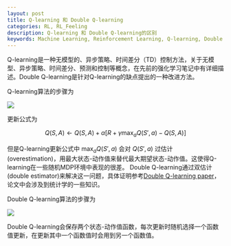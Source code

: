 ```yaml
---
layout: post    
title: Q-learning 和 Double Q-learning
categories: RL, RL_Feeling    
description: Q-learning 和 Double Q-learning的区别
keywords: Machine Learning, Reinforcement Learning, Q-learning, Double Q-learning
---
```


Q-learning是一种无模型的、异步策略、时间差分（TD）控制方法，关于无模型、异步策略、时间差分、预测和控制等概念，在先前的强化学习笔记中有详细描述。Double Q-learning是针对Q-learning的缺点提出的一种改进方法。

Q-learning算法的步骤为

![](https://github.com/feedliu/feedliu.github.io/blob/master/images/blog/Q-learning-algorithm.png?raw=true)

更新公式为

$$Q(S,A) \leftarrow Q(S,A)+\alpha[R + \gamma \max_aQ(S',a) - Q(S,A)]$$

但是Q-learning更新公式中 $\max_aQ(S',a)$ 会对 $Q(S', a)$  过估计(overestimation)，用最大状态-动作值来替代最大期望状态-动作值。这使得Q-learning在一些随机MDP环境中表现的很差。
Double Q-learning通过双估计(double estimator)来解决这一问题，具体证明参考[Double Q-learning paper](https://papers.nips.cc/paper/3964-double-q-learning.pdf)，论文中会涉及到统计学的一些知识。

Double Q-learning算法的步骤为

![](https://github.com/feedliu/feedliu.github.io/blob/master/images/blog/Double-Q-learning-algorithm.png?raw=true)

Double Q-learning会保存两个状态-动作值函数，每次更新时随机选择一个函数值更新，在更新其中一个函数值时会用到另一个函数值。
